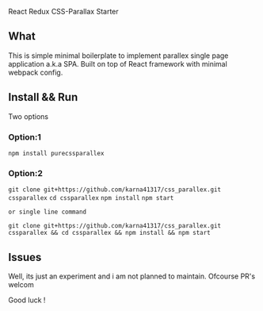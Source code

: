 React Redux CSS-Parallax Starter

## What
This is simple minimal boilerplate to implement parallex single page application a.k.a SPA.
Built on top of React framework with minimal webpack config.

## Install && Run
  Two options

### Option:1
  `npm install purecssparallex`

### Option:2
  `git clone git+https://github.com/karna41317/css_parallex.git cssparallex`
  `cd cssparallex`
  `npm install`
  `npm start`

    or single line command

`git clone git+https://github.com/karna41317/css_parallex.git cssparallex && cd cssparallex && npm install && npm start`

## Issues

Well, its just an experiment and i am not planned to maintain. Ofcourse PR's welcom

Good luck !

